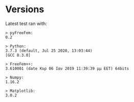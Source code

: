# Versions

Latest test ran with:

```console
> pyFreeFem:
0.2

> Python:
3.7.3 (default, Jul 25 2020, 13:03:44) 
[GCC 8.3.0]

> FreeFem++:
3.610001 (date Κυρ 06 Ιαν 2019 11:39:39 μμ EET) 64bits

> Numpy:
1.16.2

> Matplotlib:
3.0.2
```
